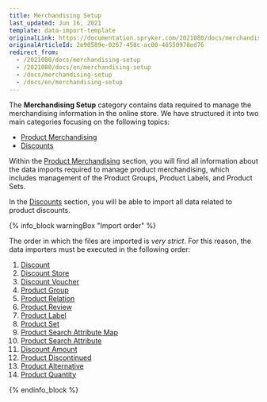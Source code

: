 ```yaml
---
title: Merchandising Setup
last_updated: Jun 16, 2021
template: data-import-template
originalLink: https://documentation.spryker.com/2021080/docs/merchandising-setup
originalArticleId: 2e90589e-0267-458c-ac00-46550978ed76
redirect_from:
  - /2021080/docs/merchandising-setup
  - /2021080/docs/en/merchandising-setup
  - /docs/merchandising-setup
  - /docs/en/merchandising-setup
---
```


The **Merchandising Setup** category contains data required to manage the merchandising information in the online store. We have structured it into two main categories focusing on the following topics:

* [Product Merchandising](/docs/scos/dev/data-import/{{page.version}}/data-import-categories/merchandising-setup/product-merchandising/product-merchandising.html)
* [Discounts](/docs/scos/dev/data-import/{{page.version}}/data-import-categories/merchandising-setup/discounts/discounts.html)

Within the [Product Merchandising](/docs/scos/dev/data-import/{{page.version}}/data-import-categories/merchandising-setup/product-merchandising/product-merchandising.html) section, you will find all information about the data imports required to manage product merchandising, which includes management of the Product Groups, Product Labels, and Product Sets.

In the [Discounts](/docs/scos/dev/data-import/{{page.version}}/data-import-categories/merchandising-setup/discounts/discounts.html) section, you will be able to import all data related to product discounts.

{% info_block warningBox "Import order" %}

The order in which the files are imported is *very strict*. For this reason, the data importers must be executed in the following order:

1. [Discount](/docs/pbc/all/discount-management/import-and-export-data/file-details-discount.csv.html)
2. [Discount Store](/docs/pbc/all/discount-management/import-and-export-data/file-details-discount-store.csv.html)
3. [Discount Voucher](/docs/pbc/all/discount-management/import-and-export-data/file-details-discount-voucher.csv.html)
4. [Product Group](/docs/scos/dev/data-import/{{page.version}}/data-import-categories/merchandising-setup/product-merchandising/file-details-product-group.csv.html)
5. [Product Relation](/docs/scos/dev/data-import/{{page.version}}/data-import-categories/merchandising-setup/product-merchandising/file-details-product-relation.csv.html)
6. [Product Review](/docs/scos/dev/data-import/{{page.version}}/data-import-categories/merchandising-setup/product-merchandising/file-details-product-review.csv.html)
7. [Product Label](/docs/scos/dev/data-import/{{page.version}}/data-import-categories/merchandising-setup/product-merchandising/file-details-product-label.csv.html)
8. [Product Set](/docs/scos/dev/data-import/{{page.version}}/data-import-categories/merchandising-setup/product-merchandising/file-details-product-set.csv.html)
9. [Product Search Attribute Map](/docs/scos/dev/data-import/{{page.version}}/data-import-categories/merchandising-setup/product-merchandising/file-details-product-search-attribute-map.csv.html)
10. [Product Search Attribute](/docs/scos/dev/data-import/{{page.version}}/data-import-categories/merchandising-setup/product-merchandising/file-details-product-search-attribute.csv.html)
11. [Discount Amount](/docs/pbc/all/discount-management/import-and-export-data/file-details-discount-amount.csv.html)
12. [Product Discontinued](/docs/scos/dev/data-import/{{page.version}}/data-import-categories/merchandising-setup/product-merchandising/file-details-product-discontinued.csv.html)
13. [Product Alternative](/docs/scos/dev/data-import/{{page.version}}/data-import-categories/merchandising-setup/product-merchandising/file-details-product-alternative.csv.html)
14. [Product Quantity](/docs/scos/dev/data-import/{{page.version}}/data-import-categories/merchandising-setup/product-merchandising/file-details-product-quantity.csv.html)

{% endinfo_block %}
